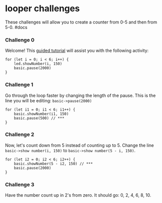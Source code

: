 # looper challenges

These challenges will allow you to create a counter from 0-5 and then from 5-0. #docs

### Challenge 0

Welcome! This [guided tutorial](/bcvgkf) will assist you with the following activity:

```
for (let i = 0; i < 6; i++) {
    led.showNumber(i, 150)
    basic.pause(2000)
}
```

### Challenge 1

Go through the loop faster by changing the length of the pause. This is the line you will be editing: `basic->pause(2000)`

```
for (let i1 = 0; i1 < 6; i1++) {
    basic.showNumber(i1, 150)
    basic.pause(500) // ***
}
```

### Challenge 2

Now, let's count down from 5 instead of counting up to 5. Change the line `basic->show number(i, 150)` to `basic->show number(5 - i, 150)`.

```
for (let i2 = 0; i2 < 6; i2++) {
    basic.showNumber(5 - i2, 150) // ***
    basic.pause(2000)
}
```

### Challenge 3

Have the number count up in 2's from zero. It should go: 0, 2, 4, 6, 8, 10.

